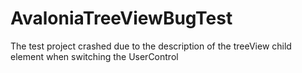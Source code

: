 # AvaloniaTreeViewBugTest
The test project crashed due to the description of the treeView child element when switching the UserControl
